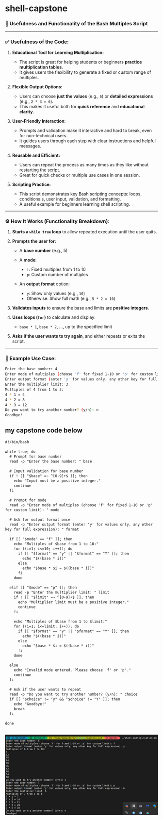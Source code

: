 # shell-capstone
### 📝 **Usefulness and Functionality of the Bash Multiples Script**

---

### ✅ **Usefulness of the Code:**

1. **Educational Tool for Learning Multiplication:**

   * The script is great for helping students or beginners **practice multiplication tables**.
   * It gives users the flexibility to generate a fixed or custom range of multiples.

2. **Flexible Output Options:**

   * Users can choose **just the values** (e.g., `6`) or **detailed expressions** (e.g., `2 * 3 = 6`).
   * This makes it useful both for **quick reference** and **educational clarity**.

3. **User-Friendly Interaction:**

   * Prompts and validation make it interactive and hard to break, even for non-technical users.
   * It guides users through each step with clear instructions and helpful messages.

4. **Reusable and Efficient:**

   * Users can repeat the process as many times as they like without restarting the script.
   * Great for quick checks or multiple use cases in one session.

5. **Scripting Practice:**

   * This script demonstrates key Bash scripting concepts: loops, conditionals, user input, validation, and formatting.
   * A useful example for beginners learning shell scripting.

---

### ⚙️ **How It Works (Functionality Breakdown):**

1. **Starts a `while true` loop** to allow repeated execution until the user quits.

2. **Prompts the user for:**

   * A **base number** (e.g., 5)
   * A **mode**:

     * `f`: Fixed multiples from 1 to 10
     * `p`: Custom number of multiples
   * An **output format** option:

     * `y`: Show only values (e.g., `10`)
     * Otherwise: Show full math (e.g., `5 * 2 = 10`)

3. **Validates inputs** to ensure the base and limits are **positive integers**.

4. **Uses loops (`for`)** to calculate and display:

   * `base * 1`, `base * 2`, ..., up to the specified limit

5. **Asks if the user wants to try again**, and either repeats or exits the script.

---

### 🧠 Example Use Case:

```bash
Enter the base number: 4
Enter mode of multiples (choose 'f' for fixed 1-10 or 'p' for custom limit): p
Enter output format (enter 'y' for values only, any other key for full expression): n
Enter the multiplier limit: 3
Multiples of 4 from 1 to 3:
4 * 1 = 4
4 * 2 = 8
4 * 3 = 12
Do you want to try another number? (y/n): n
Goodbye!
```
## my capstone code below



```
#!/bin/bash

while true; do
  # Prompt for base number
  read -p "Enter the base number: " base

  # Input validation for base number
  if ! [[ "$base" =~ ^[0-9]+$ ]]; then
    echo "Input must be a positive integer."
    continue
  fi

  # Prompt for mode
  read -p "Enter mode of multiples (choose 'f' for fixed 1-10 or 'p' for custom limit): " mode

  # Ask for output format once
  read -p "Enter output format (enter 'y' for values only, any other key for full expression): " format

  if [[ "$mode" == "f" ]]; then
    echo "Multiples of $base from 1 to 10:"
    for ((i=1; i<=10; i++)); do
      if [[ "$format" == "y" || "$format" == "Y" ]]; then
        echo "$((base * i))"
      else
        echo "$base * $i = $((base * i))"
      fi
    done

  elif [[ "$mode" == "p" ]]; then
    read -p "Enter the multiplier limit: " limit
    if ! [[ "$limit" =~ ^[0-9]+$ ]]; then
      echo "Multiplier limit must be a positive integer."
      continue
    fi

    echo "Multiples of $base from 1 to $limit:"
    for ((i=1; i<=limit; i++)); do
      if [[ "$format" == "y" || "$format" == "Y" ]]; then
        echo "$((base * i))"
      else
        echo "$base * $i = $((base * i))"
      fi
    done

  else
    echo "Invalid mode entered. Please choose 'f' or 'p'."
    continue
  fi

  # Ask if the user wants to repeat
  read -p "Do you want to try another number? (y/n): " choice
  if [[ "$choice" != "y" && "$choice" != "Y" ]]; then
    echo "Goodbye!"
    break
  fi

done


```

![capstone pics](capstone-project-pics.jpg)

